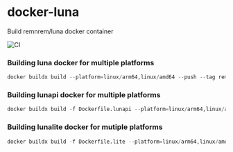 # docker-luna
Build remnrem/luna docker container

![CI](https://github.com/remnrem/docker-luna/workflows/CI/badge.svg)

### Building luna docker for multiple platforms
```python
docker buildx build --platform=linux/arm64,linux/amd64 --push --tag remnrem/luna:latest .
```

### Building lunapi docker for multiple platforms
```python
docker buildx build -f Dockerfile.lunapi --platform=linux/arm64,linux/amd64 --push --tag remnrem/lunapi:latest
```
### Building lunalite docker for mutiple platforms
```python
docker buildx build -f Dockerfile.lite --platform=linux/arm64,linux/amd64 --push --tag remnrem/lunalite:latest
```
